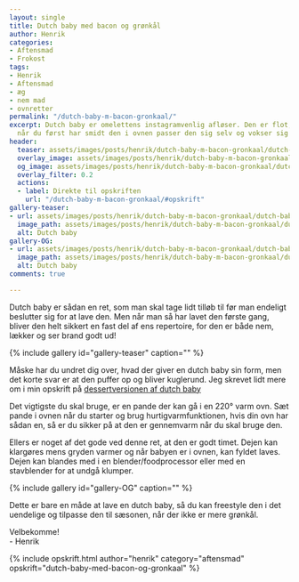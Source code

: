 ```yaml
---
layout: single
title: Dutch baby med bacon og grønkål
author: Henrik
categories:
- Aftensmad
- Frokost
tags:
- Henrik
- Aftensmad
- æg
- nem mad
- ovnretter
permalink: "/dutch-baby-m-bacon-gronkaal/"
excerpt: Dutch baby er omelettens instagramvenlig afløser. Den er flot, lækker og
  når du først har smidt den i ovnen passer den sig selv og vokser sig stor og flot
header:
  teaser: assets/images/posts/henrik/dutch-baby-m-bacon-gronkaal/dutch-baby-m-bacon-gronkaal-teaser.jpg
  overlay_image: assets/images/posts/henrik/dutch-baby-m-bacon-gronkaal/dutch-baby-m-bacon-gronkaal-header.jpg
  og_image: assets/images/posts/henrik/dutch-baby-m-bacon-gronkaal/dutch-baby-m-bacon-gronkaal-OG.jpg
  overlay_filter: 0.2
  actions:
  - label: Direkte til opskriften
    url: "/dutch-baby-m-bacon-gronkaal/#opskrift"
gallery-teaser:
- url: assets/images/posts/henrik/dutch-baby-m-bacon-gronkaal/dutch-baby-m-bacon-gronkaal-teaser.jpg
  image_path: assets/images/posts/henrik/dutch-baby-m-bacon-gronkaal/dutch-baby-m-bacon-gronkaal-teaser.jpg
  alt: Dutch baby
gallery-OG:
- url: assets/images/posts/henrik/dutch-baby-m-bacon-gronkaal/dutch-baby-m-bacon-gronkaal-OG.jpg
  image_path: assets/images/posts/henrik/dutch-baby-m-bacon-gronkaal/dutch-baby-m-bacon-gronkaal-OG.jpg
  alt: Dutch baby
comments: true

---
```

Dutch baby er sådan en ret, som man skal tage lidt tilløb til før man endeligt beslutter sig for at lave den. Men når man så har lavet den første gang, bliver den helt sikkert en fast del af ens repertoire, for den er både nem, lækker og ser brand godt ud!

{% include gallery id="gallery-teaser"  caption="" %}

Måske har du undret dig over, hvad der giver en dutch baby sin form, men det korte svar er at den puffer op og bliver kuglerund. Jeg skrevet lidt mere om i min opskrift på [dessertversionen af dutch baby](/dutch-baby-m-baer/)

Det vigtigste du skal bruge, er en pande der kan gå i en 220° varm ovn. Sæt pande i ovnen når du starter og brug hurtigvarmfunktionen, hvis din ovn har sådan en, så er du sikker på at den er gennemvarm når du skal bruge den.

Ellers er noget af det gode ved denne ret, at den er godt timet. Dejen kan klargøres mens gryden varmer og når babyen er i ovnen, kan fyldet laves. Dejen kan blandes med i en blender/foodprocessor eller med en stavblender for at undgå klumper.

{% include gallery id="gallery-OG"  caption="" %}

Dette er bare en måde at lave en dutch baby, så du kan freestyle den i det uendelige og tilpasse den til sæsonen, når der ikke er mere grønkål.

Velbekomme!  
\- Henrik

{% include opskrift.html author="henrik" category="aftensmad" opskrift="dutch-baby-med-bacon-og-gronkaal" %}